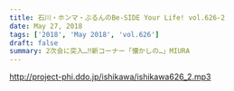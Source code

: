 ```yaml
---
title: 石川・ホンマ・ぶるんのBe-SIDE Your Life! vol.626-2
date: May 27, 2018
tags: ['2018', 'May 2018', 'vol.626']
draft: false
summary: 2次会に突入…‼新コーナー「懐かしの…」MIURA
---
```


http://project-phi.ddo.jp/ishikawa/ishikawa626_2.mp3